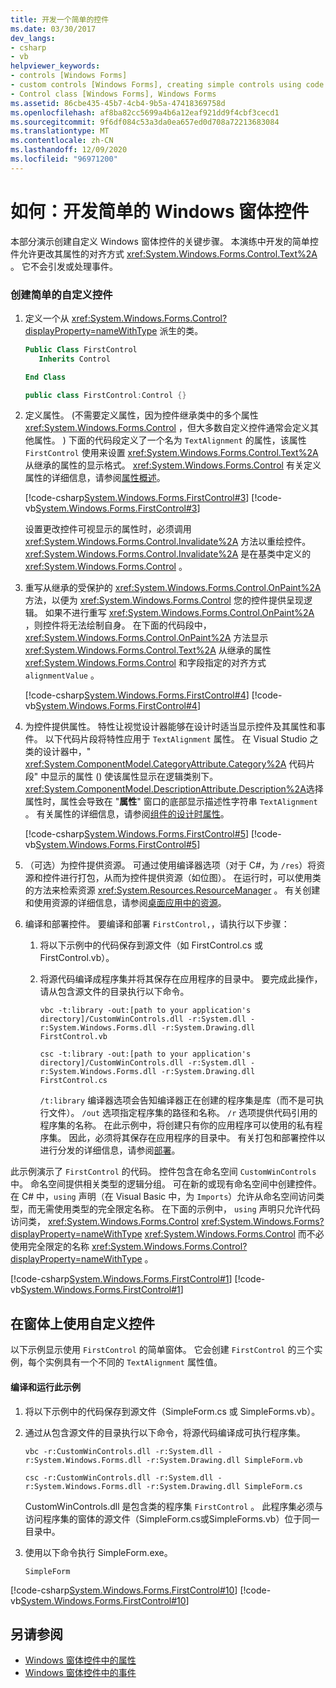 ```yaml
---
title: 开发一个简单的控件
ms.date: 03/30/2017
dev_langs:
- csharp
- vb
helpviewer_keywords:
- controls [Windows Forms]
- custom controls [Windows Forms], creating simple controls using code
- Control class [Windows Forms], Windows Forms
ms.assetid: 86cbe435-45b7-4cb4-9b5a-47418369758d
ms.openlocfilehash: af8ba82cc5699a4b6a12eaf921dd9f4cbf3cecd1
ms.sourcegitcommit: 9f6df084c53a3da0ea657ed0d708a72213683084
ms.translationtype: MT
ms.contentlocale: zh-CN
ms.lasthandoff: 12/09/2020
ms.locfileid: "96971200"
---
```

# <a name="how-to-develop-a-simple-windows-forms-control"></a>如何：开发简单的 Windows 窗体控件

本部分演示创建自定义 Windows 窗体控件的关键步骤。 本演练中开发的简单控件允许更改其属性的对齐方式 <xref:System.Windows.Forms.Control.Text%2A> 。 它不会引发或处理事件。

### <a name="to-create-a-simple-custom-control"></a>创建简单的自定义控件

1. 定义一个从 <xref:System.Windows.Forms.Control?displayProperty=nameWithType> 派生的类。

    ```vb
    Public Class FirstControl
       Inherits Control

    End Class
    ```

    ```csharp
    public class FirstControl:Control {}
    ```

2. 定义属性。  (不需要定义属性，因为控件继承类中的多个属性 <xref:System.Windows.Forms.Control> ，但大多数自定义控件通常会定义其他属性。 ) 下面的代码段定义了一个名为 `TextAlignment` 的属性，该属性 `FirstControl` 使用来设置 <xref:System.Windows.Forms.Control.Text%2A> 从继承的属性的显示格式。 <xref:System.Windows.Forms.Control> 有关定义属性的详细信息，请参阅[属性概述](/previous-versions/visualstudio/visual-studio-2013/65zdfbdt(v%3dvs.120))。

     [!code-csharp[System.Windows.Forms.FirstControl#3](~/samples/snippets/csharp/VS_Snippets_Winforms/System.Windows.Forms.FirstControl/CS/FirstControl.cs#3)]
     [!code-vb[System.Windows.Forms.FirstControl#3](~/samples/snippets/visualbasic/VS_Snippets_Winforms/System.Windows.Forms.FirstControl/VB/FirstControl.vb#3)]

     设置更改控件可视显示的属性时，必须调用 <xref:System.Windows.Forms.Control.Invalidate%2A> 方法以重绘控件。 <xref:System.Windows.Forms.Control.Invalidate%2A> 是在基类中定义的 <xref:System.Windows.Forms.Control> 。

3. 重写从继承的受保护的 <xref:System.Windows.Forms.Control.OnPaint%2A> 方法，以便为 <xref:System.Windows.Forms.Control> 您的控件提供呈现逻辑。 如果不进行重写 <xref:System.Windows.Forms.Control.OnPaint%2A> ，则控件将无法绘制自身。 在下面的代码段中， <xref:System.Windows.Forms.Control.OnPaint%2A> 方法显示 <xref:System.Windows.Forms.Control.Text%2A> 从继承的属性 <xref:System.Windows.Forms.Control> 和字段指定的对齐方式 `alignmentValue` 。

     [!code-csharp[System.Windows.Forms.FirstControl#4](~/samples/snippets/csharp/VS_Snippets_Winforms/System.Windows.Forms.FirstControl/CS/FirstControl.cs#4)]
     [!code-vb[System.Windows.Forms.FirstControl#4](~/samples/snippets/visualbasic/VS_Snippets_Winforms/System.Windows.Forms.FirstControl/VB/FirstControl.vb#4)]

4. 为控件提供属性。 特性让视觉设计器能够在设计时适当显示控件及其属性和事件。 以下代码片段将特性应用于 `TextAlignment` 属性。 在 Visual Studio 之类的设计器中，" <xref:System.ComponentModel.CategoryAttribute.Category%2A> 代码片段" 中显示的属性 () 使该属性显示在逻辑类别下。 <xref:System.ComponentModel.DescriptionAttribute.Description%2A>选择属性时，属性会导致在 "**属性**" 窗口的底部显示描述性字符串 `TextAlignment` 。 有关属性的详细信息，请参阅[组件的设计时属性](/previous-versions/visualstudio/visual-studio-2013/tk67c2t8(v=vs.120))。

     [!code-csharp[System.Windows.Forms.FirstControl#5](~/samples/snippets/csharp/VS_Snippets_Winforms/System.Windows.Forms.FirstControl/CS/FirstControl.cs#5)]
     [!code-vb[System.Windows.Forms.FirstControl#5](~/samples/snippets/visualbasic/VS_Snippets_Winforms/System.Windows.Forms.FirstControl/VB/FirstControl.vb#5)]

5. （可选）为控件提供资源。 可通过使用编译器选项（对于 C#，为 `/res`）将资源和控件进行打包，从而为控件提供资源（如位图）。 在运行时，可以使用类的方法来检索资源 <xref:System.Resources.ResourceManager> 。 有关创建和使用资源的详细信息，请参阅[桌面应用中的资源](/dotnet/framework/resources/index)。

6. 编译和部署控件。 要编译和部署 `FirstControl,`，请执行以下步骤：

    1. 将以下示例中的代码保存到源文件（如 FirstControl.cs 或 FirstControl.vb）。

    2. 将源代码编译成程序集并将其保存在应用程序的目录中。 要完成此操作，请从包含源文件的目录执行以下命令。

        ```console
        vbc -t:library -out:[path to your application's directory]/CustomWinControls.dll -r:System.dll -r:System.Windows.Forms.dll -r:System.Drawing.dll FirstControl.vb
        ```

        ```console
        csc -t:library -out:[path to your application's directory]/CustomWinControls.dll -r:System.dll -r:System.Windows.Forms.dll -r:System.Drawing.dll FirstControl.cs
        ```

         `/t:library` 编译器选项会告知编译器正在创建的程序集是库（而不是可执行文件）。 `/out` 选项指定程序集的路径和名称。 `/r` 选项提供代码引用的程序集的名称。 在此示例中，将创建只有你的应用程序可以使用的私有程序集。 因此，必须将其保存在应用程序的目录中。 有关打包和部署控件以进行分发的详细信息，请参阅[部署](/dotnet/framework/deployment/index)。

此示例演示了 `FirstControl` 的代码。 控件包含在命名空间 `CustomWinControls` 中。 命名空间提供相关类型的逻辑分组。 可在新的或现有命名空间中创建控件。 在 C# 中，`using` 声明（在 Visual Basic 中，为 `Imports`）允许从命名空间访问类型，而无需使用类型的完全限定名称。 在下面的示例中， `using` 声明只允许代码访问类， <xref:System.Windows.Forms.Control> <xref:System.Windows.Forms?displayProperty=nameWithType> <xref:System.Windows.Forms.Control> 而不必使用完全限定的名称 <xref:System.Windows.Forms.Control?displayProperty=nameWithType> 。

[!code-csharp[System.Windows.Forms.FirstControl#1](~/samples/snippets/csharp/VS_Snippets_Winforms/System.Windows.Forms.FirstControl/CS/FirstControl.cs#1)]
[!code-vb[System.Windows.Forms.FirstControl#1](~/samples/snippets/visualbasic/VS_Snippets_Winforms/System.Windows.Forms.FirstControl/VB/FirstControl.vb#1)]

## <a name="using-the-custom-control-on-a-form"></a>在窗体上使用自定义控件

以下示例显示使用 `FirstControl` 的简单窗体。 它会创建 `FirstControl` 的三个实例，每个实例具有一个不同的 `TextAlignment` 属性值。

#### <a name="to-compile-and-run-this-sample"></a>编译和运行此示例

1. 将以下示例中的代码保存到源文件（SimpleForm.cs 或 SimpleForms.vb）。

2. 通过从包含源文件的目录执行以下命令，将源代码编译成可执行程序集。

    ```console
    vbc -r:CustomWinControls.dll -r:System.dll -r:System.Windows.Forms.dll -r:System.Drawing.dll SimpleForm.vb
    ```

    ```console
    csc -r:CustomWinControls.dll -r:System.dll -r:System.Windows.Forms.dll -r:System.Drawing.dll SimpleForm.cs
    ```

     CustomWinControls.dll 是包含类的程序集 `FirstControl` 。 此程序集必须与访问程序集的窗体的源文件（SimpleForm.cs或SimpleForms.vb）位于同一目录中。

3. 使用以下命令执行 SimpleForm.exe。

    ```console
    SimpleForm
    ```

[!code-csharp[System.Windows.Forms.FirstControl#10](~/samples/snippets/csharp/VS_Snippets_Winforms/System.Windows.Forms.FirstControl/CS/SimpleForm.cs#10)]
[!code-vb[System.Windows.Forms.FirstControl#10](~/samples/snippets/visualbasic/VS_Snippets_Winforms/System.Windows.Forms.FirstControl/VB/SimpleForm.vb#10)]

## <a name="see-also"></a>另请参阅

- [Windows 窗体控件中的属性](properties-in-windows-forms-controls.md)
- [Windows 窗体控件中的事件](events-in-windows-forms-controls.md)

